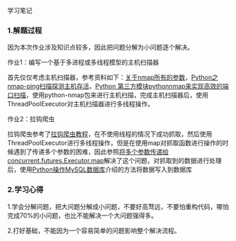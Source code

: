 学习笔记

### 1.解题过程

因为本次作业涉及知识点较多，因此把问题分解为小问题逐个解决。

作业1：编写一个基于多进程或多线程模型的主机扫描器

首先仅仅考虑主机扫描器，参考资料如下：[关于nmap所有的参数](https://blog.csdn.net/SKI_12/article/details/61651960)，[Python之nmap-ping扫描探测主机存活](https://blog.csdn.net/q759451733/article/details/84452586)，[Python 第三方模块pythonnmap来实现高效的端口扫描](https://blog.51cto.com/lvnian/1872995)，使用python-nmap包来进行主机扫描，完成主机扫描器后，使用ThreadPoolExecutor对主机扫描器进行多线程操作。

作业2：拉钩爬虫

拉钩爬虫参考了[拉钩爬虫教程](https://darkless.cn/2019/05/25/lagou-crawl-solution/https://darkless.cn/2019/05/25/lagou-crawl-solution/)，在不使用线程的情况下成功抓取，然后使用ThreadPoolExecutor进行多线程操作，但是在使用map对抓取函数进行操作的时候遇到了传递多个参数的困难，因此参照[将多个参数传递给concurrent.futures.Executor.map](https://www.thinbug.com/q/6785226)解决了这个问题，对抓取到的数据进行处理后，使用[Python操作MySQL数据库](https://www.mscto.com/python/169979.html)介绍的方法将数据写入到数据库

### 2.学习心得

1.学会分解问题，把大问题分解成小问题，不要好高骛远，不要怕重构代码，哪怕完成70%的小问题，也比不能解决一个大问题强得多。

2.打好基础，不能因为一个容易简单的问题影响整个解决流程。


